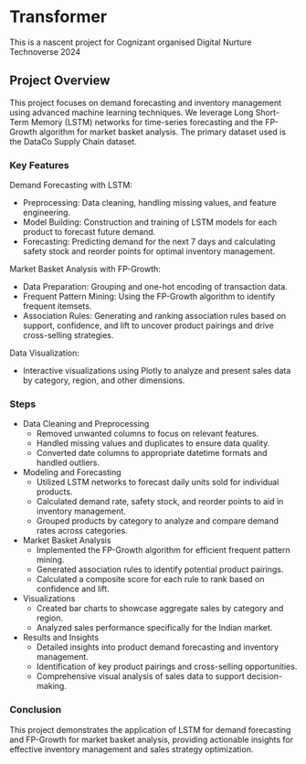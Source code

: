 # Transformer

This is a nascent project for Cognizant organised Digital Nurture Technoverse 2024

## Project Overview
This project focuses on demand forecasting and inventory management using advanced machine learning techniques. We leverage Long Short-Term Memory (LSTM) networks for time-series forecasting and the FP-Growth algorithm for market basket analysis. The primary dataset used is the DataCo Supply Chain dataset.

### Key Features

Demand Forecasting with LSTM:

* Preprocessing: Data cleaning, handling missing values, and feature engineering.
* Model Building: Construction and training of LSTM models for each product to forecast future demand.
* Forecasting: Predicting demand for the next 7 days and calculating safety stock and reorder points for optimal inventory management.

Market Basket Analysis with FP-Growth:

* Data Preparation: Grouping and one-hot encoding of transaction data.
* Frequent Pattern Mining: Using the FP-Growth algorithm to identify frequent itemsets.
* Association Rules: Generating and ranking association rules based on support, confidence, and lift to uncover product pairings and drive cross-selling strategies.

Data Visualization:

* Interactive visualizations using Plotly to analyze and present sales data by category, region, and other dimensions.

### Steps

* Data Cleaning and Preprocessing
  * Removed unwanted columns to focus on relevant features.
  * Handled missing values and duplicates to ensure data quality.
  * Converted date columns to appropriate datetime formats and handled outliers.
* Modeling and Forecasting
  * Utilized LSTM networks to forecast daily units sold for individual products.
  * Calculated demand rate, safety stock, and reorder points to aid in inventory management.
  * Grouped products by category to analyze and compare demand rates across categories.
* Market Basket Analysis
  * Implemented the FP-Growth algorithm for efficient frequent pattern mining.
  * Generated association rules to identify potential product pairings.
  * Calculated a composite score for each rule to rank based on confidence and lift.
* Visualizations
  * Created bar charts to showcase aggregate sales by category and region.
  * Analyzed sales performance specifically for the Indian market.
* Results and Insights
  * Detailed insights into product demand forecasting and inventory management.
  * Identification of key product pairings and cross-selling opportunities.
  * Comprehensive visual analysis of sales data to support decision-making.

### Conclusion

This project demonstrates the application of LSTM for demand forecasting and FP-Growth for market basket analysis, providing actionable insights for effective inventory management and sales strategy optimization.
